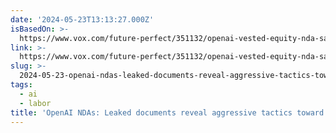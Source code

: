 ```yaml
---
date: '2024-05-23T13:13:27.000Z'
isBasedOn: >-
  https://www.vox.com/future-perfect/351132/openai-vested-equity-nda-sam-altman-documents-employees
link: >-
  https://www.vox.com/future-perfect/351132/openai-vested-equity-nda-sam-altman-documents-employees
slug: >-
  2024-05-23-openai-ndas-leaked-documents-reveal-aggressive-tactics-toward-former-emplo
tags:
  - ai
  - labor
title: 'OpenAI NDAs: Leaked documents reveal aggressive tactics toward former emplo'
---
```

 
